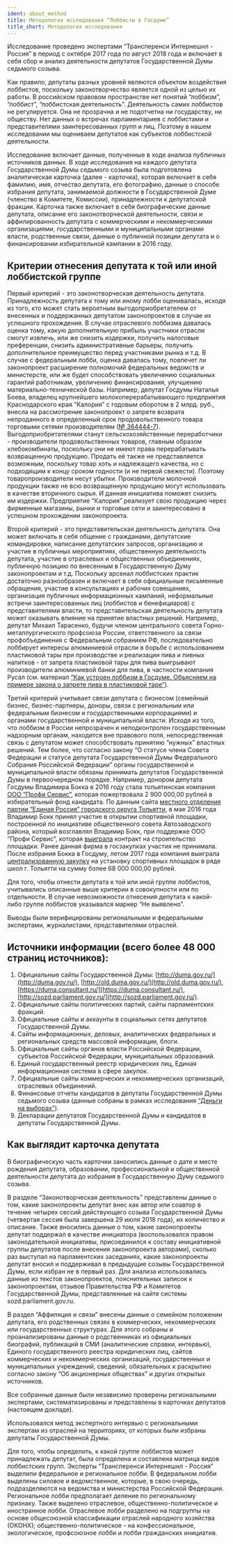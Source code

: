 ```yaml
---
ident: about_method
title: Методология исследования “Лоббисты в Госдуме”
title_short: Методология исследования
---
```


Исследование проведено экспертами “Трансперенси Интернешнл - Россия” в период с октября 2017 года по август 2018 года и включает в себя сбор и анализ деятельности депутатов Государственной Думы седьмого созыва.

Как правило, депутаты разных уровней являются объектом воздействия лоббистов, поскольку законотворчество является одной из целью их работы. В российском правовом пространстве нет понятий “лоббизм”, “лоббист”, “лоббистская деятельность”. Деятельность самих лоббистов не регулируется. Она не прозрачна и не подотчетна ни государству, ни обществу. Нет данных о встречах парламентариев с лоббистами и представителями заинтересованных групп и лиц. Поэтому в нашем исследовании мы оцениваем депутатов как субъектов лоббистской деятельности.

Исследование включает данные, полученные в ходе анализа публичных источников данных. В ходе исследования на каждого депутата Государственной Думы седьмого созыва была подготовлена аналитическая карточка (далее - карточка), которая включает в себя фамилию, имя, отчество депутата, его фотографию, данные о способе избрания депутата, занимаемой должности в Государственной Думе (членство в Комитете, Комиссии), принадлежности к депутатской фракции. Карточка также включает в себя биографические данные депутата, описание его законотворческой деятельности, связи и аффилированность депутата с коммерческими и некоммерческими организациями, государственными и муниципальными органами власти, родственные связи, данные о публичной позиции депутата и о финансировании избирательной кампании в 2016 году.

## Критерии отнесения депутата к той или иной лоббистской группе

Первый критерий - это законотворческая деятельность депутата. Принадлежность депутата к тому или иному лобби оценивалась, исходя из того, кто может стать вероятным выгодоприобретателем от внесенных и поддержанных депутатом законопроектов в случае их успешного прохождения. В случае отраслевого лоббизма давалась оценка тому, какую дополнительную прибыль участники отрасли смогут извлечь, или же снизить издержки, получить налоговые преференции, снизить административные барьеры, получить дополнительное преимущество перед участниками рынка и т.д. В случае с федеральным лобби, оценка давалась тому, повлечет ли законопроект расширение полномочий федеральных ведомств и министерств, или же будет способствовать увеличению социальных гарантий работникам, увеличению финансирования, улучшению материально-технической базы. Например, депутат Госдумы Наталья Боева, владелец крупнейшего молокоперерабатывающего предприятия Краснодарского края “Калория” с годовым оборотом в 2 млрд. руб., внесла на рассмотрение законопроект о запрете возврата непроданного в определенный срок продовольственного товара торговыми сетями производителям ([№ 364444-7](http://sozd.parliament.gov.ru/bill/364444-7)). Выгодоприобретателями станут сельскохозяйственные переработчики - производители продовольственных товаров, главным образом хлебокомбинаты, поскольку они не имеют права перерабатывать возвращенную продукцию. Продать её также не представляется возможным, поскольку товар хоть и надлежащего качества, но с подходящим к концу сроком годности (и не первой свежести). Поэтому товаропроизводители несут убытки. Производители молочной продукции также не всю возвращенную продукцию могут использовать в качестве вторичного сырья. И данная инициатива поможет снизить им издержки. Предприятие “Калория” реализует свою продукцию через фирменные магазины, рынки и торговые сети и заинтересовано в успешном прохождении законопроекта.

Второй критерий - это представительская деятельность депутата. Она может включать в себя общение с гражданами, депутатские командировки, написание депутатских запросов, организацию и участие в публичных мероприятиях, общественную деятельность депутата, участие в отраслевых и общественных объединениях, публичную позицию по внесенным в Государственную Думу законопроектам и т.д. Поскольку арсенал лоббистских практик достаточно разнообразен и включает в себя официальные письменные обращения, участие в консультациях и рабочих совещаниях, организация публичных информационных кампаний, неформальные встречи заинтересованных лиц (лоббистов и бенефициаров) с представителями власти, то представительская деятельность депутата может оказывать влияние на принятие властных решений. Например, депутат Михаил Тарасенко, будучи членом центрального совета Горно-металлургического профсоюза России, ответственного за связи профобъединения с Федеральным собранием РФ, последовательно лоббирует интересы алюминиевой отрасли в борьбе с использованием пластиковой тары при производстве и реализации пива и пивных напитков - от запрета пластиковой тары для пива выигрывают производители алюминиевой банки для пива, в частности компания Русал (см. материал [“Как устроен лоббизм в Госдуме. Объясняем на примере закона о запрете пива в пластиковой таре”](https://transparency.org.ru/projects/konflikt-interesov/kak-ustroen-lobbizm-v-gosdume-obyasnyaem-na-primere-zakona-o-zaprete-piva-v-plastikovoy-tare-.html)).

Третий критерий учитывает связи депутата с бизнесом (семейный бизнес, бизнес-партнеры, доноры, связи с региональным или федеральным бизнесом и государственными корпорациями) и органами государственной и муниципальной власти. Исходя из того, что лоббизм в России непрозрачен и неподконтролен государственным надзорным органам, находится вне правового поля, непосредственная связь с депутатом может способствовать принятию “нужных” властных решений. Тем более, что согласно закону “О статусе члена Совета Федерации и статусе депутата Государственной Думы Федерального Собрания Российской Федерации” органы государственной и муниципальной власти обязаны принимать депутатов Государственной Думы в первоочередном порядке. Например, донором депутата Госдумы Владимира Бокка в 2016 году стала тольятинская компания [ООО “Профи Сервис”](https://focus.kontur.ru/entity?query=1156320005533), которая пожертвовала 2 900 000,00 рублей в избирательный фонд кандидата. По данным сайта [местного отделения партии “Единая Россия” городского округа Тольятти](http://ertlt.ru/index.php/vse-novosti/item/1209-vladimir-bokk-otkryl-sportivnuyu-ploshchadku-v-7-kvartale-avtogarda), в мае 2016 года Владимир Бокк принял участие в открытии спортивной площадки, построенной по инициативе общественного совета Автозаводского района, который возглавлял Владимир Бокк, при поддержке ООО “Профи Сервис”, которая [выиграла](http://www.zakupki.gov.ru/epz/order/notice/ea44/view/supplier-results.html?regNumber=0842300004015000525) контракт на строительство площадки. Ранее данная фирма в госзакупках участия не принимала. После избрания Бокка в Госдуму, летом 2017 года компания выиграла [централизованную закупку](http://www.zakupki.gov.ru/epz/order/notice/ea44/view/supplier-results.html?regNumber=0842300004017000203) на установку спортивных площадок в ряде школ г. Тольятти на сумму более 68 000 000,00 рублей.

Для того, чтобы отнести депутата к той или иной группе лоббистов, учитывались описанные выше критерии в совокупности или по отдельности. В случае невозможности отнесения депутата к какой-либо группе лоббистов указывался маркер “Не выявлено”.

Выводы были верифицированы региональными и федеральными экспертами, журналистами, представителями отраслей.

## Источники информации (всего более 48 000 страниц источников):

1.  Официальные сайты Государственной Думы: [http://duma.gov.ru/](http://duma.gov.ru/), [http://old.duma.gov.ru/](http://old.duma.gov.ru/), [https://duma.consultant.ru/](https://duma.consultant.ru/), [http://sozd.parliament.gov.ru/](http://sozd.parliament.gov.ru/).
2.  Официальные сайты политических партий, сайты парламентских фракций.
3.  Официальные сайты и аккаунты в социальных сетях депутатов Государственной Думы.
4.  Сайты информационных, деловых, аналитических федеральных и региональных средств массовой информации, блоги.
5.  Официальные сайты органов власти Российской Федерации, субъектов Российской Федерации, муниципальных образований.
6.  Единый государственный реестр юридических лиц, Единая информационная система в сфере закупок.
7.  Официальные сайты коммерческих и некоммерческих организаций, отраслевых объединений.
8.  Финансовые отчеты кандидатов в депутаты Государственной Думы седьмого созыва (данные собраны в рамках исследования [“Деньги на выборах”](https://transparency.org.ru/special/dengi-na-viborah/)).
9.  Декларации депутатов Государственной Думы и кандидатов в депутаты Государственной Думы.

## Как выглядит карточка депутата

В биографическую часть карточки заносились данные о дате и месте рождения депутата, образовании, профессиональной и общественной деятельности депутата до избрания в Государственную Думу седьмого созыва.

В разделе “Законотворческая деятельность” представлены данные о том, какие законопроекты депутат внес как автор или соавтор в течение четырех сессий действующего созыва Государственной Думы (четвертая сессия была завершена 29 июля 2018 года), их количество и описание. Также вносились данные о том, какие законопроекты депутат поддержал в качестве инициатора (воспользовался правом законодательной инициативы, присоединился к составу инициативной группы депутатов после внесения законопроекта авторами), сколько раз выступал на парламентских заседаниях, какие законопроекты депутат вносил и поддерживал в предыдущие созывы Государственной Думы, если избран не в первый раз. Для анализа использовались данные из текстов законопроектов, пояснительных записок к законопроектам, отзывов Правительства РФ и Комитетов Государственной Думы, представленные на сайте системы sozd.parliament.gov.ru.

В раздел “Аффиляция и связи” внесены данные о семейном положении депутата, его родственных связях в коммерческих, некоммерческих или государственных структурах. Для этого собраны и проанализированы данные о родственниках из официальных биографий, публикаций в СМИ (аналитические справки, интервью), Единого государственного реестра юридических лиц, сайтов коммерческих и некоммерческих организаций, государственных и муниципальных учреждений, сведений, обязательных к раскрытию согласно закону “Об акционерных обществах” и других открытых источников.

Все собранные данные были независимо проверены региональными экспертами, систематизированы и представлены в карточках депутатов (настоящем докладе).

Использовался метод экспертного интервью с региональными экспертам из отраслей на территориях, от которых были избраны депутаты Государственной Думы.

Для того, чтобы определить, к какой группе лоббистов может принадлежать депутат, была определена и составлена матрица видов лоббистских групп. Эксперты “Трансперенси Интернешнл - Россия” выделили федеральное и региональное лобби. В федеральном лобби выделены силовое и ведомственное, которые, в свою очередь, подразделяются на ведомства и министерства Российской Федерации. Региональное лобби предполагает деление по региональному признаку. Также выделено отраслевое, общественно-политическое и иностранное лобби. Отраслевое лобби разделено на подгруппы на основе общесоюзной классификации отраслей народного хозяйства (ОКОНХ); общественно-политическое - на конфессиональное, экологическое, профсоюзное лобби и лобби гражданских инициатив.


